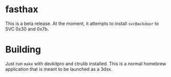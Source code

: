 # fasthax

This is a beta release. At the moment, it attempts to install `svcBackdoor` to
SVC 0x30 and 0x7b.

# Building

Just run `make` with devkitpro and ctrulib installed. This is a normal homebrew
application that is meant to be launched as a 3dsx.
